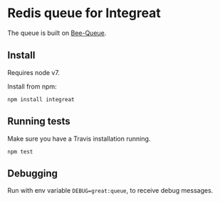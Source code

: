 # Redis queue for Integreat

The queue is built on [Bee-Queue](https://github.com/bee-queue/bee-queue).

## Install
Requires node v7.

Install from npm:

```
npm install integreat
```

## Running tests
Make sure you have a Travis installation running.

```
npm test
```

## Debugging
Run with env variable `DEBUG=great:queue`, to receive debug messages.
